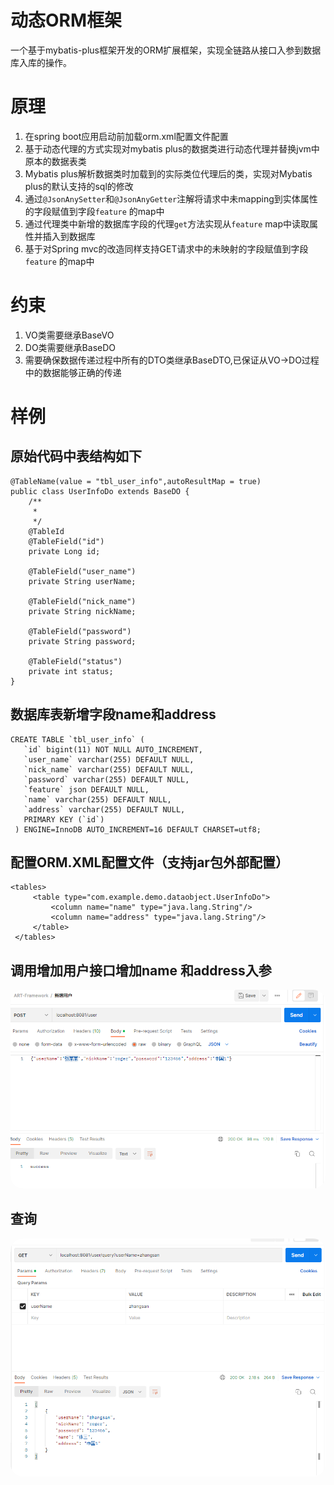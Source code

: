 # 动态ORM框架
一个基于mybatis-plus框架开发的ORM扩展框架，实现全链路从接口入参到数据库入库的操作。

# 原理
1. 在spring boot应用启动前加载orm.xml配置文件配置
2. 基于动态代理的方式实现对mybatis plus的数据类进行动态代理并替换jvm中原本的数据表类
3. Mybatis plus解析数据类时加载到的实际类位代理后的类，实现对Mybatis plus的默认支持的sql的修改
4. 通过`@JsonAnySetter`和`@JsonAnyGetter`注解将请求中未mapping到实体属性的字段赋值到字段`feature` 的map中
5. 通过代理类中新增的数据库字段的代理`get`方法实现从`feature` map中读取属性并插入到数据库
6. 基于对Spring mvc的改造同样支持GET请求中的未映射的字段赋值到字段`feature` 的map中

# 约束
1. VO类需要继承BaseVO
2. DO类需要继承BaseDO
3. 需要确保数据传递过程中所有的DTO类继承BaseDTO,已保证从VO->DO过程中的数据能够正确的传递

# 样例
## 原始代码中表结构如下
```
@TableName(value = "tbl_user_info",autoResultMap = true)
public class UserInfoDo extends BaseDO {
    /**
     *
     */
    @TableId
    @TableField("id")
    private Long id;

    @TableField("user_name")
    private String userName;

    @TableField("nick_name")
    private String nickName;

    @TableField("password")
    private String password;

    @TableField("status")
    private int status;
}
```
## 数据库表新增字段name和address
```
CREATE TABLE `tbl_user_info` (
   `id` bigint(11) NOT NULL AUTO_INCREMENT,
   `user_name` varchar(255) DEFAULT NULL,
   `nick_name` varchar(255) DEFAULT NULL,
   `password` varchar(255) DEFAULT NULL,
   `feature` json DEFAULT NULL,
   `name` varchar(255) DEFAULT NULL,
   `address` varchar(255) DEFAULT NULL,
   PRIMARY KEY (`id`)
 ) ENGINE=InnoDB AUTO_INCREMENT=16 DEFAULT CHARSET=utf8;
```


## 配置ORM.XML配置文件（支持jar包外部配置）
```
<tables>
     <table type="com.example.demo.dataobject.UserInfoDo">
         <column name="name" type="java.lang.String"/>
         <column name="address" type="java.lang.String"/>
     </table>
 </tables>
```

## 调用增加用户接口增加name 和address入参
<center>
    <img style="border-radius: 20px;"
         src="./png/新增.png" 
         alt="新增"
         width="861" >
</center>

## 查询
<center>
    <img style="border-radius: 20px;"
         src="./png/查询.png" 
         alt="查询"
         width="872" >
</center>

